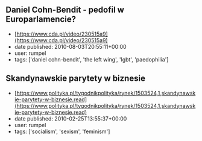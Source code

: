 ## Daniel Cohn-Bendit - pedofil w Europarlamencie?
 - [https://www.cda.pl/video/230515a9](https://www.cda.pl/video/230515a9)
 - date published: 2010-08-03T20:55:11+00:00
 - user: rumpel
 - tags: ['daniel cohn-bendit', 'the left wing', 'lgbt', 'paedophilia']

## Skandynawskie parytety w biznesie
 - [https://www.polityka.pl/tygodnikpolityka/rynek/1503524,1,skandynawskie-parytety-w-biznesie.read](https://www.polityka.pl/tygodnikpolityka/rynek/1503524,1,skandynawskie-parytety-w-biznesie.read)
 - date published: 2010-02-25T13:55:37+00:00
 - user: rumpel
 - tags: ['socialism', 'sexism', 'feminism']

